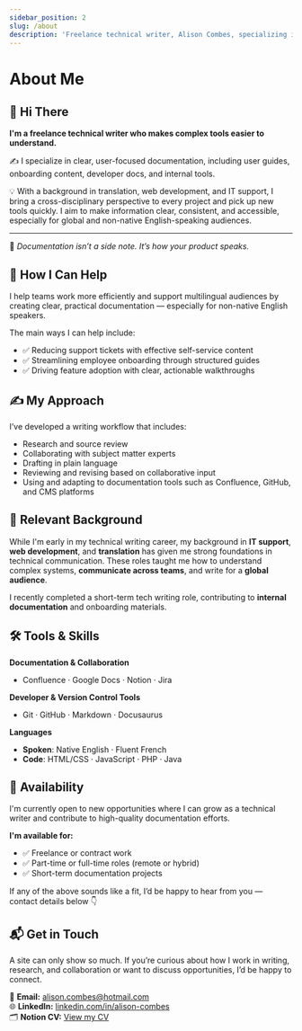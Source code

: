 ```yaml
---
sidebar_position: 2
slug: /about
description: 'Freelance technical writer, Alison Combes, specializing in clear, user-focused documentation: user guides, onboarding content, developer docs, and internal tools.'
---
```


# About Me

## 👋 Hi There

**I'm a freelance technical writer who makes complex tools easier to understand.**

✍️ I specialize in clear, user-focused documentation, including user guides, onboarding content, developer docs, and internal tools.

💡 With a background in translation, web development, and IT support, I bring a cross-disciplinary perspective to every project and pick up new tools quickly. I aim to make information clear, consistent, and accessible, especially for global and non-native English-speaking audiences.

---

📘 *Documentation isn’t a side note. It’s how your product speaks.*

## 🧩 How I Can Help

I help teams work more efficiently and support multilingual audiences by creating clear, practical documentation — especially for non-native English speakers.

The main ways I can help include:
- ✅ Reducing support tickets with effective self-service content  
- ✅ Streamlining employee onboarding through structured guides  
- ✅ Driving feature adoption with clear, actionable walkthroughs  

## ✍️ My Approach

I’ve developed a writing workflow that includes:

- Research and source review
- Collaborating with subject matter experts
- Drafting in plain language
- Reviewing and revising based on collaborative input
- Using and adapting to documentation tools such as Confluence, GitHub, and CMS platforms

## 💼 Relevant Background
While I'm early in my technical writing career, my background in **IT support**, **web development**, and **translation** has given me strong foundations in technical communication. These roles taught me how to understand complex systems, **communicate across teams**, and write for a **global audience**.

I recently completed a short-term tech writing role, contributing to **internal documentation** and onboarding materials.


## 🛠️ Tools & Skills
**Documentation & Collaboration**  
- Confluence · Google Docs · Notion · Jira  

**Developer & Version Control Tools**  
- Git · GitHub · Markdown · Docusaurus  

**Languages**  
- **Spoken**: Native English · Fluent French  
- **Code**: HTML/CSS · JavaScript · PHP · Java


## 📌 Availability

I'm currently open to new opportunities where I can grow as a technical writer and contribute to high-quality documentation efforts.

**I'm available for:**
- ✅ Freelance or contract work
- ✅ Part-time or full-time roles (remote or hybrid)
- ✅ Short-term documentation projects

If any of the above sounds like a fit, I’d be happy to hear from you — contact details below 👇

## 📬 Get in Touch

A site can only show so much. If you’re curious about how I work in writing, research, and collaboration or want to discuss opportunities, I’d be happy to connect.

📧 **Email:** alison.combes@hotmail.com  
🌐 **LinkedIn:** [linkedin.com/in/alison-combes](https://www.linkedin.com/in/alison-combes)  
🗂️ **Notion CV:** [View my CV](https://lc.cx/OC6VJh)
